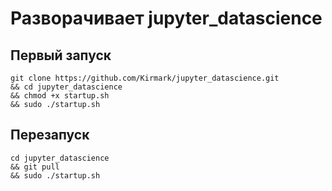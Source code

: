 # Разворачивает jupyter_datascience

## Первый запуск

```shell
git clone https://github.com/Kirmark/jupyter_datascience.git 
&& cd jupyter_datascience 
&& chmod +x startup.sh 
&& sudo ./startup.sh  
```

## Перезапуск

```shell
cd jupyter_datascience 
&& git pull 
&& sudo ./startup.sh  
```
